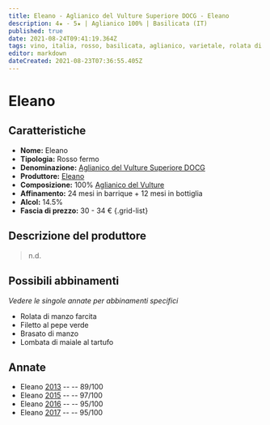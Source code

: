 ```yaml
---
title: Eleano - Aglianico del Vulture Superiore DOCG - Eleano
description: 4★ - 5★ | Aglianico 100% | Basilicata (IT)
published: true
date: 2021-08-24T09:41:19.364Z
tags: vino, italia, rosso, basilicata, aglianico, varietale, rolata di manzo farcita, filetto al pepe verde, lombata di maiale al tartufo, brasato di manzo, 30 - 34 €, 5 stelle
editor: markdown
dateCreated: 2021-08-23T07:36:55.405Z
---
```


# Eleano

## Caratteristiche
- **Nome:** Eleano
- **Tipologia:** Rosso fermo 
- **Denominazione:** [Aglianico del Vulture Superiore DOCG](/denominazioni/Italia/Basilicata/DOCG/Aglianico-del-Vulture-Superiore)
- **Produttore:** [Eleano](/produttori/Italia/Basilicata/Eleano) 
- **Composizione:** 100% [Aglianico del Vulture](/vitigni/bacca-nera/aglianico-del-vulture)
- **Affinamento:** 24 mesi in barrique + 12 mesi in bottiglia
- **Alcol:** 14.5%
- **Fascia di prezzo:** 30 - 34 €
{.grid-list}

## Descrizione del produttore

> n.d.
## Possibili abbinamenti
*Vedere le singole annate per abbinamenti specifici*

- Rolata di manzo farcita
- Filetto al pepe verde
- Brasato di manzo
- Lombata di maiale al tartufo

## Annate
- Eleano [2013](/vini/Italia/Basilicata/Eleano/Eleano/2013) -- <span class="star-4"></span> -- 89/100
- Eleano [2015](/vini/Italia/Basilicata/Eleano/Eleano/2015) -- <span class="star-5"></span> -- 97/100
- Eleano [2016](/vini/Italia/Basilicata/Eleano/Eleano/2016) -- <span class="star-5"></span> -- 95/100
- Eleano [2017](/vini/Italia/Basilicata/Eleano/Eleano/2017) -- <span class="star-5"></span> -- 95/100 
 